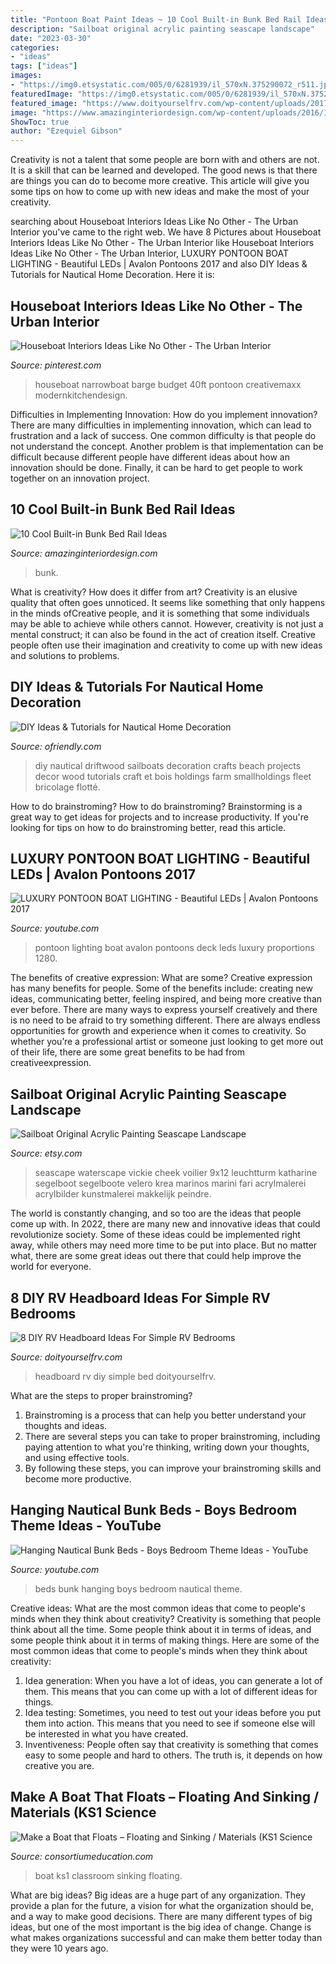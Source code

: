 ```yaml
---
title: "Pontoon Boat Paint Ideas ~ 10 Cool Built-in Bunk Bed Rail Ideas"
description: "Sailboat original acrylic painting seascape landscape"
date: "2023-03-30"
categories:
- "ideas"
tags: ["ideas"]
images:
- "https://img0.etsystatic.com/005/0/6281939/il_570xN.375290072_r511.jpg"
featuredImage: "https://img0.etsystatic.com/005/0/6281939/il_570xN.375290072_r511.jpg"
featured_image: "https://www.doityourselfrv.com/wp-content/uploads/2017/10/Image-7cover.jpg"
image: "https://www.amazinginteriordesign.com/wp-content/uploads/2016/12/10-cool-built-in-bunk-bed-rail-ideas-4.jpg"
ShowToc: true
author: "Ezequiel Gibson"
---
```



Creativity is not a talent that some people are born with and others are not. It is a skill that can be learned and developed. The good news is that there are things you can do to become more creative. This article will give you some tips on how to come up with new ideas and make the most of your creativity.

	

		
searching about Houseboat Interiors Ideas Like No Other - The Urban Interior you've came to the right web. We have 8 Pictures about Houseboat Interiors Ideas Like No Other - The Urban Interior like Houseboat Interiors Ideas Like No Other - The Urban Interior, LUXURY PONTOON BOAT LIGHTING - Beautiful LEDs | Avalon Pontoons 2017 and also DIY Ideas &amp; Tutorials for Nautical Home Decoration. Here it is:
		
    
## Houseboat Interiors Ideas Like No Other - The Urban Interior

<img loading=lazy src="https://i.pinimg.com/736x/2b/5b/02/2b5b0269affa6f0b1c3845401a81bef1.jpg" onerror="this.onerror=null;this.src='https://tse1.mm.bing.net/th?id=OIP.Vxck3EqaoSVfCjGWAAieAAHaLC&amp;pid=15.1';" alt="Houseboat Interiors Ideas Like No Other - The Urban Interior">

_Source: pinterest.com_

>houseboat narrowboat barge budget 40ft pontoon creativemaxx modernkitchendesign. 

	

Difficulties in Implementing Innovation: How do you implement innovation?
There are many difficulties in implementing innovation, which can lead to frustration and a lack of success. One common difficulty is that people do not understand the concept. Another problem is that implementation can be difficult because different people have different ideas about how an innovation should be done. Finally, it can be hard to get people to work together on an innovation project.

    
## 10 Cool Built-in Bunk Bed Rail Ideas

<img loading=lazy src="https://www.amazinginteriordesign.com/wp-content/uploads/2016/12/10-cool-built-in-bunk-bed-rail-ideas-4.jpg" onerror="this.onerror=null;this.src='https://tse2.mm.bing.net/th?id=OIP.HGdrVvxO0iWPzUxgmLPefwHaIw&amp;pid=15.1';" alt="10 Cool Built-in Bunk Bed Rail Ideas">

_Source: amazinginteriordesign.com_

>bunk. 

	

What is creativity? How does it differ from art?
Creativity is an elusive quality that often goes unnoticed. It seems like something that only happens in the minds ofCreative people, and it is something that some individuals may be able to achieve while others cannot. However, creativity is not just a mental construct; it can also be found in the act of creation itself. Creative people often use their imagination and creativity to come up with new ideas and solutions to problems.

    
## DIY Ideas &amp; Tutorials For Nautical Home Decoration

<img loading=lazy src="http://ofriendly.com/wp-content/uploads/2016/11/nautical-decoration/35-nautical-home-decoration.jpg" onerror="this.onerror=null;this.src='https://tse4.mm.bing.net/th?id=OIP.1JyJiI-mU1LkwP_QQ6dFkQHaJ4&amp;pid=15.1';" alt="DIY Ideas &amp; Tutorials for Nautical Home Decoration">

_Source: ofriendly.com_

>diy nautical driftwood sailboats decoration crafts beach projects decor wood tutorials craft et bois holdings farm smallholdings fleet bricolage flotté. 

	

How to do brainstroming?
How to do brainstroming? Brainstorming is a great way to get ideas for projects and to increase productivity. If you're looking for tips on how to do brainstroming better, read this article.

    
## LUXURY PONTOON BOAT LIGHTING - Beautiful LEDs | Avalon Pontoons 2017

<img loading=lazy src="https://i.ytimg.com/vi/C2KwGmFBF8Q/maxresdefault.jpg" onerror="this.onerror=null;this.src='https://tse1.mm.bing.net/th?id=OIP.1xEj8A0emwRuht3fjhpBPgHaEK&amp;pid=15.1';" alt="LUXURY PONTOON BOAT LIGHTING - Beautiful LEDs | Avalon Pontoons 2017">

_Source: youtube.com_

>pontoon lighting boat avalon pontoons deck leds luxury proportions 1280. 

	

The benefits of creative expression: What are some?
Creative expression has many benefits for people. Some of the benefits include: creating new ideas, communicating better, feeling inspired, and being more creative than ever before. There are many ways to express yourself creatively and there is no need to be afraid to try something different. There are always endless opportunities for growth and experience when it comes to creativity. So whether you’re a professional artist or someone just looking to get more out of their life, there are some great benefits to be had from creativeexpression.

    
## Sailboat Original Acrylic Painting Seascape Landscape

<img loading=lazy src="https://img0.etsystatic.com/005/0/6281939/il_570xN.375290072_r511.jpg" onerror="this.onerror=null;this.src='https://tse2.mm.bing.net/th?id=OIP.exr-_da_yYTOhno4Gy1PKgHaKX&amp;pid=15.1';" alt="Sailboat Original Acrylic Painting Seascape Landscape">

_Source: etsy.com_

>seascape waterscape vickie cheek voilier 9x12 leuchtturm katharine segelboot segelboote velero krea marinos marini fari acrylmalerei acrylbilder kunstmalerei makkelijk peindre. 

	

The world is constantly changing, and so too are the ideas that people come up with. In 2022, there are many new and innovative ideas that could revolutionize society. Some of these ideas could be implemented right away, while others may need more time to be put into place. But no matter what, there are some great ideas out there that could help improve the world for everyone.

    
## 8 DIY RV Headboard Ideas For Simple RV Bedrooms

<img loading=lazy src="https://www.doityourselfrv.com/wp-content/uploads/2017/10/Image-7cover.jpg" onerror="this.onerror=null;this.src='https://tse4.mm.bing.net/th?id=OIP.cY1SHVQkGa85qVnOo7PyGwHaFV&amp;pid=15.1';" alt="8 DIY RV Headboard Ideas For Simple RV Bedrooms">

_Source: doityourselfrv.com_

>headboard rv diy simple bed doityourselfrv. 

	

What are the steps to proper brainstroming?
1. Brainstroming is a process that can help you better understand your thoughts and ideas.
2. There are several steps you can take to proper brainstroming, including paying attention to what you're thinking, writing down your thoughts, and using effective tools.
3. By following these steps, you can improve your brainstroming skills and become more productive.

    
## Hanging Nautical Bunk Beds - Boys Bedroom Theme Ideas - YouTube

<img loading=lazy src="http://i1.ytimg.com/vi/rxTT0uNU9WE/maxresdefault.jpg" onerror="this.onerror=null;this.src='https://tse4.mm.bing.net/th?id=OIP.W18lZ9ZmlTD5sQnfDYY4lAHaEK&amp;pid=15.1';" alt="Hanging Nautical Bunk Beds - Boys Bedroom Theme Ideas - YouTube">

_Source: youtube.com_

>beds bunk hanging boys bedroom nautical theme. 

	

Creative ideas: What are the most common ideas that come to people's minds when they think about creativity?
Creativity is something that people think about all the time. Some people think about it in terms of ideas, and some people think about it in terms of making things. Here are some of the most common ideas that come to people's minds when they think about creativity: 
1. Idea generation: When you have a lot of ideas, you can generate a lot of them. This means that you can come up with a lot of different ideas for things. 
2. Idea testing: Sometimes, you need to test out your ideas before you put them into action. This means that you need to see if someone else will be interested in what you have created. 
3. Inventiveness: People often say that creativity is something that comes easy to some people and hard to others. The truth is, it depends on how creative you are.

    
## Make A Boat That Floats – Floating And Sinking / Materials (KS1 Science

<img loading=lazy src="https://www.consortiumeducation.com/classroom-ideas/wp-content/uploads/2019/05/IMG_3108-copy.png" onerror="this.onerror=null;this.src='https://tse2.mm.bing.net/th?id=OIP.Fuh1K4RnGd_bdvSbMIqkHgHaDt&amp;pid=15.1';" alt="Make a Boat that Floats – Floating and Sinking / Materials (KS1 Science">

_Source: consortiumeducation.com_

>boat ks1 classroom sinking floating. 

	

What are big ideas?
Big ideas are a huge part of any organization. They provide a plan for the future, a vision for what the organization should be, and a way to make good decisions. There are many different types of big ideas, but one of the most important is the big idea of change. Change is what makes organizations successful and can make them better today than they were 10 years ago.

